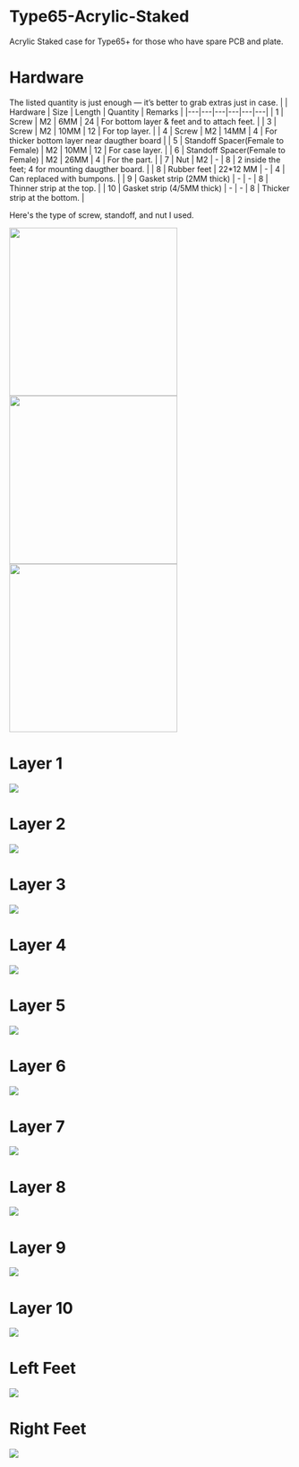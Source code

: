 # Type65-Acrylic-Staked
Acrylic Staked case for Type65+ for those who have spare PCB and plate. 

# Hardware
The listed quantity is just enough — it’s better to grab extras just in case.
|   | Hardware | Size | Length | Quantity | Remarks |
|---|---|---|---|---|---|
| 1 | Screw | M2 | 6MM | 24 | For bottom layer & feet and to attach feet. |
| 3 | Screw | M2 | 10MM | 12 | For top layer. |
| 4 | Screw | M2 | 14MM | 4 | For thicker bottom layer near daugther board |
| 5 | Standoff Spacer(Female to Female) | M2 | 10MM | 12 | For case layer. |
| 6 | Standoff Spacer(Female to Female) | M2 | 26MM | 4 | For the part. |
| 7 | Nut | M2 | - | 8 | 2 inside the feet; 4 for mounting daugther board. |
| 8 | Rubber feet | 22*12 MM | - | 4 | Can replaced with bumpons. |
| 9 | Gasket strip (2MM thick) | - | - | 8 | Thinner strip at the top. |
| 10 | Gasket strip (4/5MM thick) | - | - | 8 | Thicker strip at the bottom. |


Here's the type of screw, standoff, and nut I used.

<img src="Hardwares/Screw.jpg" width="300" height="300">
<img src="Hardwares/Standoff%20Spacer(Female%20to%20Female).jpg" width="300" height="300">
<img src="Hardwares/Hex%20Nut.jpg" width="300" height="300">


# Layer 1
![](Drawing%20Preview/Layer1.JPG)
# Layer 2
![](Drawing%20Preview/Layer2.JPG)
# Layer 3
![](Drawing%20Preview/Layer3.JPG)
# Layer 4
![](Drawing%20Preview/Layer4.JPG)
# Layer 5
![](Drawing%20Preview/Layer5.JPG)
# Layer 6
![](Drawing%20Preview/Layer6.JPG)
# Layer 7
![](Drawing%20Preview/Layer7.JPG)
# Layer 8
![](Drawing%20Preview/Layer8.JPG)
# Layer 9
![](Drawing%20Preview/Layer9.JPG)
# Layer 10
![](Drawing%20Preview/Layer10.JPG)
# Left Feet
![](Drawing%20Preview/Left%20Feet.JPG)
# Right Feet
![](Drawing%20Preview/Right%20Feet.JPG)
